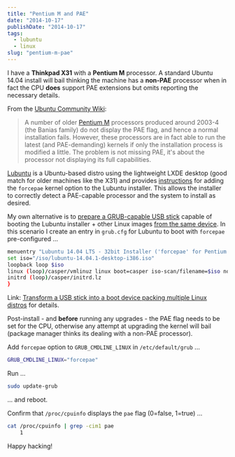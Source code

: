 ```yaml
---
title: "Pentium M and PAE"
date: "2014-10-17"
publishDate: "2014-10-17"
tags:
  - lubuntu
  - linux
slug: "pentium-m-pae"
---
```


I have a **Thinkpad X31** with a **Pentium M** processor. A standard Ubuntu 14.04 install will bail thinking the machine has a **non-PAE** processor when in fact the CPU **does** support PAE extensions but omits reporting the necessary details. 

From the [Ubuntu Community Wiki](https://help.ubuntu.com/community/PAE):

> A number of older [Pentium M](https://en.wikipedia.org/wiki/List_of_Intel_Pentium_M_microprocessors) processors produced around 2003-4 (the Banias family) do not display the PAE flag, and hence a normal installation fails. However, these processors are in fact able to run the latest (and PAE-demanding) kernels if only the installation process is modified a little. The problem is not missing PAE, it's about the processor not displaying its full capabilities.

[Lubuntu](http://lubuntu.net/) is a Ubuntu-based distro using the lightweight LXDE desktop (good match for older machines like the X31) and provides [instructions](https://wiki.ubuntu.com/Lubuntu/AdvancedMethods#Pentium_M_and_Celeron_M) for adding the `forcepae` kernel option to the Lubuntu installer. This allows the installer to correctly detect a PAE-capable processor and the system to install as desired.

My own alternative is to [prepare a GRUB-capable USB stick](http://www.circuidipity.com/multi-boot-usb.html) capable of booting the Lubuntu installer + other Linux images [from the same device](http://www.circuidipity.com/multi-boot-usb.html). In this scenario I create an entry in `grub.cfg` for Lubuntu to boot with `forcepae` pre-configured ...

```bash
menuentry "Lubuntu 14.04 LTS - 32bit Installer ('forcepae' for Pentium M)" {
set iso="/iso/lubuntu-14.04.1-desktop-i386.iso"
loopback loop $iso
linux (loop)/casper/vmlinuz linux boot=casper iso-scan/filename=$iso noprompt noeject forcepae
initrd (loop)/casper/initrd.lz
}
```

Link: [Transform a USB stick into a boot device packing multiple Linux distros](http://www.circuidipity.com/multi-boot-usb.html) for details.

Post-install - and **before** running any upgrades - the PAE flag needs to be set for the CPU, otherwise any attempt at upgrading the kernel will bail (package manager thinks its dealing with a non-PAE processor).

Add `forcepae` option to `GRUB_CMDLINE_LINUX` in `/etc/default/grub` ...

```bash
GRUB_CMDLINE_LINUX="forcepae"
```

Run ...

```bash
sudo update-grub
```

... and reboot.

Confirm that `/proc/cpuinfo` displays the `pae` flag (0=false, 1=true) ...

```bash
cat /proc/cpuinfo | grep -cim1 pae
    1
```

Happy hacking!
